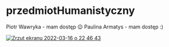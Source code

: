 # przedmiotHumanistyczny
Piotr Wawryka - mam dostęp 😉
Paulina Armatys - mam dostęp :)


[
 ![Zrzut ekranu 2022-03-16 o 22 46 43](https://user-images.githubusercontent.com/22752828/158696722-6f55509c-f677-4c64-8432-9cf6170ca751.png)
](https://coggle.it/diagram/YjJaPpSuTY1a8qlK/t/-/46b7d7b22533779b390d4c019bfad0a10cd6c236efacd7278e49eda5b7cdcc83)
